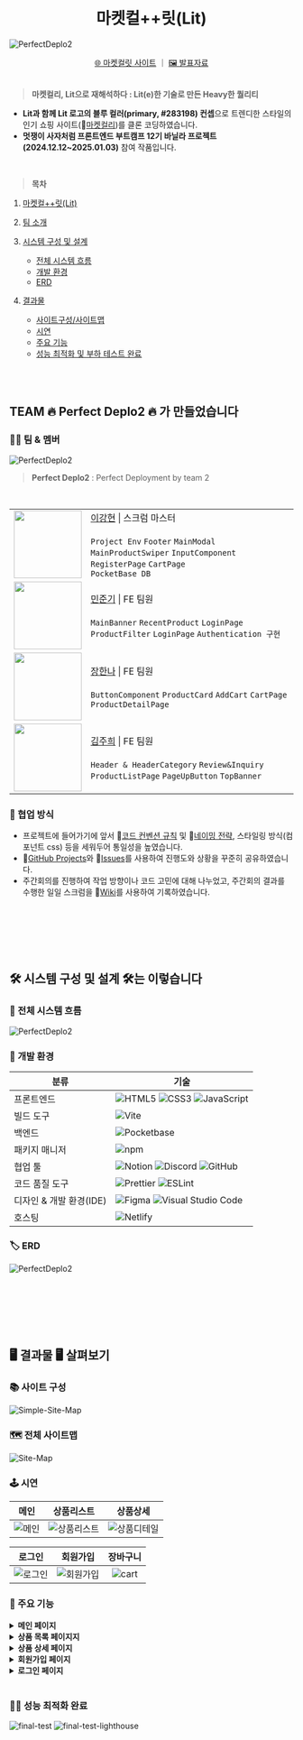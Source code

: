 <div align="center">
   <h1>마켓컬++릿(Lit) </h1>
</div>

![PerfectDeplo2](./public/readme/introduce-project.webp)

<div align="center">

<a href="https://marketkalit2th.netlify.app/">🌐 마켓컬릿 사이트</a> ｜ <a href="https://docs.google.com/presentation/d/1bfj5-75CuzfpOqHGd7qhSrTHwP1MqQ9yYQL2D_dr2nA/edit#slide=id.p">🖼️ 발표자료</a>
<br><br>

</div>

> **마켓컬리, Lit으로 재해석하다 : Lit(e)한 기술로 만든 Heavy한 퀄리티**

- **Lit과 함께 Lit 로고의 블루 컬러(primary, #283198) 컨셉**으로 트렌디한 스타일의 인기 쇼핑 사이트(🔗[마켓컬리](https://www.kurly.com/main))를 클론 코딩하였습니다.
- **멋쟁이 사자처럼 프론트엔드 부트캠프 12기 바닐라 프로젝트(2024.12.12~2025.01.03)** 참여 작품입니다.

<br>

> **목차**

1. [마켓컬++릿(Lit)](#)
2. [팀 소개](#team-🔥-perfect-deplo2-🔥-가-만들었습니다)
3. [시스템 구성 및 설계](#🛠️-시스템-구성-및-설계-🛠️는-이렇습니다)
   - [전체 시스템 흐름](#🔄-전체-시스템-흐름)
   - [개발 환경](#🚀-개발-환경)
   - [ERD](#🏷️-erd)
4. [결과물](#🖥️-결과물-🖥️-살펴보기)

   - [사이트구성/사이트맵](#🗺️-사이트맵)
   - [시연](#🕹️-시연)
   - [주요 기능](#🎯-주요-기능)
   - [성능 최적화 및 부하 테스트 완료](#🕵️‍♂️-성능-최적화-및-부하-테스트-완료)

<br>
<br>

## TEAM 🔥 Perfect Deplo2 🔥 가 만들었습니다

### 👩‍💻 팀 & 멤버

![PerfectDeplo2](./public/readme/perfect-deplo2.webp)

> **Perfect Deplo2** : Perfect Deployment by team 2

<br>

<table width="100%">
    <tr>
        <td align="center">
            <img height="120px" width="120px" src="./public/readme/profile-1.jpg"/>
        </td>
        <td>
            <a href="https://github.com/llhyeon">이강현</a> | 스크럼 마스터 <br> <br></code>  <code>Project Env</code> <code>Footer</code> <code>MainModal</code> <code>MainProductSwiper</code> <code>InputComponent</code> <code>RegisterPage</code>
            <code>CartPage</code> <br> <code>PocketBase DB</code>
        </td>
    </tr>
    <tr>
        <td align="center">
            <img height="120px" width="120px" src="./public/readme/profile-2.jpg"/>
        </td>
        <td >
            <a href="https://github.com/wnsrl7250">민준기</a> | FE 팀원 <br> <br></code>  <code>MainBanner</code> <code>RecentProduct</code> <code>LoginPage</code> <code>ProductFilter</code> <code>LoginPage</code> <code>Authentication 구현</code>
        </td>
    </tr>
    <tr>
        <td align="center">
            <img height="120px" width="120px" src="./public/readme/profile-3.jpg"/>
        </td>
        <td >
            <a href="https://github.com/Hanna-Jeanne">장한나</a> | FE 팀원 <br> <br></code>  <code>ButtonComponent</code> <code>ProductCard</code> <code>AddCart</code> <code>CartPage</code> <code>ProductDetailPage</code>
        </td>
    </tr>
    <tr>
        <td align="center">
            <img height="120px" width="120px" src="./public/readme/profile-4.jpg"/>
        </td>
        <td >
            <a href="https://github.com/31blue">김주희</a> | FE 팀원 <br> <br></code>  <code>Header & HeaderCategory</code> <code>Review&Inquiry</code> <code>ProductListPage</code> <code>PageUpButton</code> <code>TopBanner</code>
        </td>
    </tr>
</table>

### 🤝 협업 방식

- 프로젝트에 들어가기에 앞서 🔗[코드 컨벤션 규칙](https://github.com/FRONTENDBOOTCAMP-12th/MarketKarly-2th/wiki/Convention) 및 🔗[네이밍 전략](https://github.com/FRONTENDBOOTCAMP-12th/MarketKarly-2th/wiki/%EB%84%A4%EC%9D%B4%EB%B0%8D-%EC%A0%84%EB%9E%B5), 스타일링 방식(컴포넌트 css) 등을 세워두어 통일성을 높였습니다.
- 🔗[GitHub Projects](https://github.com/orgs/FRONTENDBOOTCAMP-12th/projects/5)와 🔗[Issues](https://github.com/FRONTENDBOOTCAMP-12th/MarketKarly-2th/issues)를 사용하여 진행도와 상황을 꾸준히 공유하였습니다.
- 주간회의를 진행하여 작업 방향이나 코드 고민에 대해 나누었고, 주간회의 결과를 수행한 일일 스크럼을 🔗[Wiki](https://github.com/FRONTENDBOOTCAMP-12th/MarketKarly-2th/wiki)를 사용하여 기록하였습니다.

<br>
<br>
<br>
<br>
<br>

## 🛠️ 시스템 구성 및 설계 🛠️는 이렇습니다

### 🔄 전체 시스템 흐름

![PerfectDeplo2](./public/readme/system-architecture.webp)

### 🚀 개발 환경

| 분류                    | 기술                                                                                                                                                                                                                                                                                                                 |
| ----------------------- | -------------------------------------------------------------------------------------------------------------------------------------------------------------------------------------------------------------------------------------------------------------------------------------------------------------------- |
| 프론트엔드              | ![HTML5](https://img.shields.io/badge/HTML5-E34F26?style=for-the-badge&logo=HTML5&logoColor=white) ![CSS3](https://img.shields.io/badge/CSS3-1572B6?style=for-the-badge&logo=CSS3&logoColor=white) ![JavaScript](https://img.shields.io/badge/JavaScript-F7DF1E?style=for-the-badge&logo=JavaScript&logoColor=black) |
| 빌드 도구               | ![Vite](https://img.shields.io/badge/Vite-646CFF?style=for-the-badge&logo=vite&logoColor=white)                                                                                                                                                                                                                      |
| 백엔드                  | ![Pocketbase](https://img.shields.io/badge/Pocketbase-009688?style=for-the-badge&logo=databricks&logoColor=white)                                                                                                                                                                                                    |
| 패키지 매니저           | ![npm](https://img.shields.io/badge/npm-CB3837?style=for-the-badge&logo=npm&logoColor=white)                                                                                                                                                                                                                         |
| 협업 툴                 | ![Notion](https://img.shields.io/badge/Notion-000000?style=for-the-badge&logo=notion&logoColor=white) ![Discord](https://img.shields.io/badge/Discord-5865F2?style=for-the-badge&logo=discord&logoColor=white) ![GitHub](https://img.shields.io/badge/GitHub-181717?style=for-the-badge&logo=github&logoColor=white) |
| 코드 품질 도구          | ![Prettier](https://img.shields.io/badge/Prettier-F7B93E?style=for-the-badge&logo=prettier&logoColor=white) ![ESLint](https://img.shields.io/badge/ESLint-4B32C3?style=for-the-badge&logo=eslint&logoColor=white)                                                                                                    |
| 디자인 & 개발 환경(IDE) | ![Figma](https://img.shields.io/badge/Figma-F24E1E?style=for-the-badge&logo=figma&logoColor=white) ![Visual Studio Code](https://img.shields.io/badge/Vscode-007ACC?style=for-the-badge&logo=visualstudiocode&logoColor=white)                                                                                       |
| 호스팅                  | ![Netlify](https://img.shields.io/badge/Netlify-00C7B7?style=for-the-badge&logo=netlify&logoColor=white)                                                                                                                                                                                                             |

### 🏷️ ERD

![PerfectDeplo2](./public/readme/erd.webp)

<br>
<br>
<br>
<br>
<br>

## 🖥️ 결과물 🖥️ 살펴보기

### 📚 사이트 구성

![Simple-Site-Map](./public/readme/simple-site-map.webp)

### 🗺️ 전체 사이트맵

![Site-Map](./public/readme/site-map.webp)

### 🕹️ 시연

|                                              메인                                              |                                           상품리스트                                           |                                           상품상세                                           |
| :--------------------------------------------------------------------------------------------: | :------------------------------------------------------------------------------------------: | :----------------------------------------------------------------------------------------: |
| ![메인](https://github.com/user-attachments/assets/f211de18-782f-4449-960f-66186f3277a0) | ![상품리스트](https://github.com/user-attachments/assets/6d5db004-cf3c-4358-9fcd-5e1c77779bc2) | ![상품디테일](https://github.com/user-attachments/assets/cc9989ae-2382-4203-8e87-65e86fc69fbb) |

|                                           로그인                                           |                                           회원가입                                            |                                              장바구니                                              |
| :------------------------------------------------------------------------------------------: | :--------------------------------------------------------------------------------------------: | :-------------------------------------------------------------------------------------------------: |
| ![로그인](https://github.com/user-attachments/assets/b6d022c7-981b-46fd-a6d2-7521a19a494f) | ![회원가입](https://github.com/user-attachments/assets/8ffa7eef-1ad5-48d5-9567-776c64a91697) | ![cart](https://github.com/user-attachments/assets/0d2125cb-1a21-448f-9596-442e158f0c16) |

### 🎯 주요 기능

<details><summary style="font-weight: bold; font-size: 14px;">메인 페이지</summary>
[헤더]
- 세로 스크롤 시 Sticky 한 줄 스타일로 모양 변형
- 카테고리 항목 연결 : 키보드(들어갈 땐 Enter)로 접근 가능
- 로그인 시 로그인 항목이 유저 이름으로 바뀜

[메인 배너]

- Swiper 라이브러리를 사용하여 배너 슬라이드를 구현
- 이전 슬라이드와 다음 슬라이드로 이동하는 버튼을 구현 / 일정시간마다 다음 슬라이드로 이동

[최근 본 상품 컴포넌트]

- Swiper 라이브러리를 사용하여 최근 본 상품 슬라이드 구현
- position: fixed;를 사용하여 컴포넌트를 고정 위치에 배치
- 로컬 스토리지에서 'viewedItem'이라는 키로 저장된 데이터를 가져옴
- JSON.parse를 통해 JavaScript 객체로 변환, 변환된 데이터를 컴포넌트의 data 속성에 저장
- 각 슬라이드는 상품의 이미지와 링크를 포함하여 사용자가 클릭할 경우 해당 상품의 상세 페이지로 이동

<br><br>

</details>

<details><summary style="font-weight: bold; font-size: 14px;">상품 목록 페이지지
</summary>

[상품 Filter] : 원하는 상품을 찾기 쉽도록 상품 필터링링

- ProductFilter에서 사용자가 필터를 선택하면 선택된 필터 값이 selectedFilters로 전달
- filterProducts 메서드에서 선택된 필터를 사용하여 this.originalProducts에서 필터링된 결과를 this.products에 저장
- RecentProduct 컴포넌트를 페이지 오른쪽에 렌더링
- InputCheckbox 컴포넌트를 사용하여 사용자가 제품을 필터링할 수 있도록 구현
- 필터 목록들을 객체에 정의, 각 필터 타입별로 배열로 저장
- 객체에서 해당 필터 타입에 해당하는 배열을 가져와서 각 항목을 반복하여 렌더링
- 각 필터타입마다 표시상태를 관리, 사용자가 필터 버튼을 클릭하면 해당 필터의 상태가 토글되어 필터 항목들이 나오도록 구현
- 사용자가 선택한 필터 옵션을 저장하는 객체를 선언. 각 필터 타입별로 선택된 값을 배열 형태로 관리
- 사용자가 선택한 필터를 초기화할 수 있는 기능을 제공
- 사용자가 필터를 선택하면 handleCheckboxChange 메서드를 호출 -> 선택된 필터 값을 selectedFilters 객체에 업데이트하고, 필터 변경 사항을 상위 컴포넌트인 상품리스트 페이지에 전달

[상품 정렬]

- 원하는 기준 선택 시 상품들 재정렬

[페이지 네이션]

- 처음, 이전, 다음, 끝 버튼과 페이지 숫자가 쓰여있는 버튼 클릭 시 해당 페이지로 넘어가는 기능능

<br><br>

</details>

<details><summary style="font-weight: bold; font-size: 14px;">상품 상세 페이지
</summary>

[상단 : 상품 명세 및 장바구니]

- 카드 컴포넌트에서 상품의 id를 주소창으로 넘겨 받아서 화면 상단에 받아온 상품 정보를 렌더링
- 찜하기 토글 버튼 : 시연에서 설명 (aria-pressed)
- 로컬스토리지에 사용자 정보가 존재하는지에 따라 로그인 상태 판단
- 로그인 상태에 따라 적립 텍스트 변경 / favorite 버튼을 눌렀을 때 로그인이 되어있지 않으면 로그인 유도하는 모달창 sweetAlert2로 구현

[탭 메뉴]

- sticky를 사용하여 헤더 및 상단에 고정. 각각 tablist, tab, tabpanel로 role과 id로 지정 및 aria-controls와 aria-labelledby로 tab과 tabpanel을 연결. 탭메뉴를 누르면 aria-selcted 속성 true. 화면이 스크롤 돼서 각 tabpanel에 헤더와 탭메뉴의 높이값을 더한 상단 offset 값이 같아지면 tabpanel과 연결된 tab이 활성화 (aria-selcted 속성 true로 변함)

[리뷰&후기 게시판과 등록 모달창]

- 모달창 내용 설명, 제목과 내용을 기록해야만 등록 버튼 활성화
- 5,000자 글자수 제한, 현재 몇 자 입력했는지를 실시간으로 프린트
- 플레이스홀더와 같은 효과를 주는 박스를 textarea 위에 덮어씌움

<br><br>

</details>

<details><summary style="font-weight: bold; font-size: 14px;">회원가입 페이지
</summary>

- Input(text, radio, checkbox) 컴포넌트를 사용하여 구성 -> checkbox와 radio는 group 컴포넌트를 같이 사용하여 Custom Event를 통해 데이터 전달
- Custom Event 를 통해 받은 값을 {name: value} 의 객체 형태로 데이터 저장 후 validation 함수를 통해 에러메세지 렌더링
- 카카오 주소 API를 사용하여 주소 검색 기능 추가
- 각 항목 validation 검사를 통과하면 버튼을 다시 누를 수 없도록 비활성화
- ‘비밀번호' 항목과 ‘이메일' 항목이 올바른 값으로 기입이 돼야 회원가입 버튼 활성화
- 회원가입 제출 버튼을 눌렀을 경우 alert창과 함께 ‘로그인' 페이지로 리디렉션
.<br><br>
</details>

<details><summary style="font-weight: bold; font-size: 14px;">로그인 페이지
</summary>

- InputText 컴포넌트로 사용자가 이메일과 비밀번호를 입력할 수 있는 필드 구성
- Button 컴포넌트를 사용
- 사용자 입력에 대한 이벤트를 처리하기 위해 handleInputChange 메서드를 정의하여, 각 입력 필드의 값 변경 이벤트를 관리
- PocketBase를 사용 유저가 로그인할 때 이메일과 비밀번호를 PocketBase에 전달하여 인증
- 인증이 성공하면 유저의 정보(record)와 인증 토큰(token)을 로컬 스토리지에 저장
- 로그인 과정 중에 오류가 발생하면 SweetAlert2 라이브러리를 사용하여 사용자에게 오류 메시지를 표시

.<br><br>

</details>

<br>

### 🕵️‍♂️ 성능 최적화 완료

![final-test](./public/readme/final-test.webp)
![final-test-lighthouse](./public/readme/final-test-lighthouse.webp)

